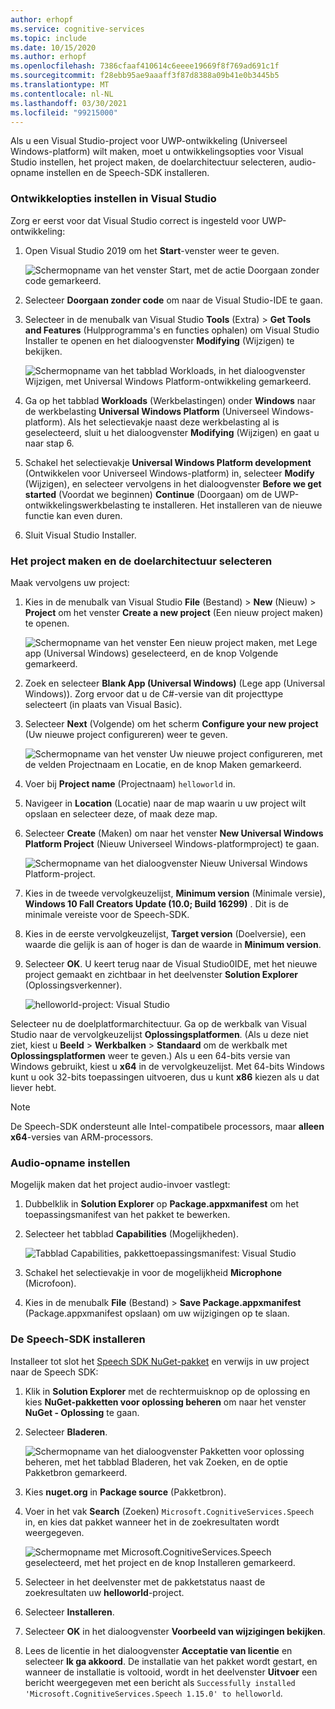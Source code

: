 ```yaml
---
author: erhopf
ms.service: cognitive-services
ms.topic: include
ms.date: 10/15/2020
ms.author: erhopf
ms.openlocfilehash: 7386cfaaf410614c6eeee19669f8f769ad691c1f
ms.sourcegitcommit: f28ebb95ae9aaaff3f87d8388a09b41e0b3445b5
ms.translationtype: MT
ms.contentlocale: nl-NL
ms.lasthandoff: 03/30/2021
ms.locfileid: "99215000"
---
```

Als u een Visual Studio-project voor UWP-ontwikkeling (Universeel Windows-platform) wilt maken, moet u ontwikkelingsopties voor Visual Studio instellen, het project maken, de doelarchitectuur selecteren, audio-opname instellen en de Speech-SDK installeren.

### <a name="set-up-visual-studio-development-options"></a>Ontwikkelopties instellen in Visual Studio

Zorg er eerst voor dat Visual Studio correct is ingesteld voor UWP-ontwikkeling:

1. Open Visual Studio 2019 om het **Start**-venster weer te geven.

   ![Schermopname van het venster Start, met de actie Doorgaan zonder code gemarkeerd.](../articles/cognitive-services/Speech-Service/media/sdk/vs-enable-uwp-start-window.png)

1. Selecteer **Doorgaan zonder code** om naar de Visual Studio-IDE te gaan.

1. Selecteer in de menubalk van Visual Studio **Tools** (Extra) > **Get Tools and Features** (Hulpprogramma's en functies ophalen) om Visual Studio Installer te openen en het dialoogvenster **Modifying** (Wijzigen) te bekijken.

   ![Schermopname van het tabblad Workloads, in het dialoogvenster Wijzigen, met Universal Windows Platform-ontwikkeling gemarkeerd.](../articles/cognitive-services/Speech-Service/media/sdk/vs-enable-uwp-workload.png)

1. Ga op het tabblad **Workloads** (Werkbelastingen) onder **Windows** naar de werkbelasting **Universal Windows Platform** (Universeel Windows-platform). Als het selectievakje naast deze werkbelasting al is geselecteerd, sluit u het dialoogvenster **Modifying** (Wijzigen) en gaat u naar stap 6.

1. Schakel het selectievakje **Universal Windows Platform development** (Ontwikkelen voor Universeel Windows-platform) in, selecteer **Modify** (Wijzigen), en selecteer vervolgens in het dialoogvenster **Before we get started** (Voordat we beginnen) **Continue** (Doorgaan) om de UWP-ontwikkelingswerkbelasting te installeren. Het installeren van de nieuwe functie kan even duren.

1. Sluit Visual Studio Installer.

### <a name="create-the-project-and-select-the-target-architecture"></a>Het project maken en de doelarchitectuur selecteren

Maak vervolgens uw project:

1. Kies in de menubalk van Visual Studio **File** (Bestand) > **New** (Nieuw) > **Project** om het venster **Create a new project** (Een nieuw project maken) te openen.

   ![Schermopname van het venster Een nieuw project maken, met Lege app (Universal Windows) geselecteerd, en de knop Volgende gemarkeerd.](../articles/cognitive-services/Speech-Service/media/sdk/vs-enable-uwp-create-new-project.png)

1. Zoek en selecteer **Blank App (Universal Windows)** (Lege app (Universal Windows)). Zorg ervoor dat u de C#-versie van dit projecttype selecteert (in plaats van Visual Basic).

1. Selecteer **Next** (Volgende) om het scherm **Configure your new project** (Uw nieuwe project configureren) weer te geven.

   ![Schermopname van het venster Uw nieuwe project configureren, met de velden Projectnaam en Locatie, en de knop Maken gemarkeerd.](../articles/cognitive-services/Speech-Service/media/sdk/vs-enable-uwp-configure-your-new-project.png)

1. Voer bij **Project name** (Projectnaam) `helloworld` in.

1. Navigeer in **Location** (Locatie) naar de map waarin u uw project wilt opslaan en selecteer deze, of maak deze map.

1. Selecteer **Create** (Maken) om naar het venster **New Universal Windows Platform Project** (Nieuw Universeel Windows-platformproject) te gaan.

   ![Schermopname van het dialoogvenster Nieuw Universal Windows Platform-project.](../articles/cognitive-services/Speech-Service/media/sdk/qs-csharp-uwp-02-new-uwp-project.png)

1. Kies in de tweede vervolgkeuzelijst, **Minimum version** (Minimale versie), **Windows 10 Fall Creators Update (10.0; Build 16299)** . Dit is de minimale vereiste voor de Speech-SDK.

1. Kies in de eerste vervolgkeuzelijst, **Target version** (Doelversie), een waarde die gelijk is aan of hoger is dan de waarde in **Minimum version**.

1. Selecteer **OK**. U keert terug naar de Visual Studio0IDE, met het nieuwe project gemaakt en zichtbaar in het deelvenster **Solution Explorer** (Oplossingsverkenner).

   ![helloworld-project: Visual Studio](../articles/cognitive-services/Speech-Service/media/sdk/vs-enable-uwp-helloworld.png)

Selecteer nu de doelplatformarchitectuur. Ga op de werkbalk van Visual Studio naar de vervolgkeuzelijst **Oplossingsplatformen**. (Als u deze niet ziet, kiest u **Beeld** > **Werkbalken** > **Standaard** om de werkbalk met **Oplossingsplatformen** weer te geven.) Als u een 64-bits versie van Windows gebruikt, kiest u **x64** in de vervolgkeuzelijst. Met 64-bits Windows kunt u ook 32-bits toepassingen uitvoeren, dus u kunt **x86** kiezen als u dat liever hebt.

> [!NOTE]
> De Speech-SDK ondersteunt alle Intel-compatibele processors, maar **alleen x64**-versies van ARM-processors.

### <a name="set-up-audio-capture"></a>Audio-opname instellen

Mogelijk maken dat het project audio-invoer vastlegt:

1. Dubbelklik in **Solution Explorer** op **Package.appxmanifest** om het toepassingsmanifest van het pakket te bewerken.

1. Selecteer het tabblad **Capabilities** (Mogelijkheden).

   ![Tabblad Capabilities, pakkettoepassingsmanifest: Visual Studio](../articles/cognitive-services/Speech-Service/media/sdk/qs-csharp-uwp-07-capabilities.png)

1. Schakel het selectievakje in voor de mogelijkheid **Microphone** (Microfoon).

1. Kies in de menubalk **File** (Bestand) > **Save Package.appxmanifest** (Package.appxmanifest opslaan) om uw wijzigingen op te slaan.

### <a name="install-the-speech-sdk"></a>De Speech-SDK installeren

Installeer tot slot het [Speech SDK NuGet-pakket](https://aka.ms/csspeech/nuget) en verwijs in uw project naar de Speech SDK:

1. Klik in **Solution Explorer** met de rechtermuisknop op de oplossing en kies **NuGet-pakketten voor oplossing beheren** om naar het venster **NuGet - Oplossing** te gaan.

1. Selecteer **Bladeren**.

   ![Schermopname van het dialoogvenster Pakketten voor oplossing beheren, met het tabblad Bladeren, het vak Zoeken, en de optie Pakketbron gemarkeerd.](../articles/cognitive-services/Speech-Service/media/sdk/vs-enable-uwp-nuget-solution-browse.png)

1. Kies **nuget.org** in **Package source** (Pakketbron).

1. Voer in het vak **Search** (Zoeken) `Microsoft.CognitiveServices.Speech` in, en kies dat pakket wanneer het in de zoekresultaten wordt weergegeven.

   ![Schermopname met Microsoft.CognitiveServices.Speech geselecteerd, met het project en de knop Installeren gemarkeerd.](../articles/cognitive-services/Speech-Service/media/sdk/qs-csharp-uwp-05-nuget-install-1.0.0.png)

1. Selecteer in het deelvenster met de pakketstatus naast de zoekresultaten uw **helloworld**-project.

1. Selecteer **Installeren**.

1. Selecteer **OK** in het dialoogvenster **Voorbeeld van wijzigingen bekijken**.

1. Lees de licentie in het dialoogvenster **Acceptatie van licentie** en selecteer **Ik ga akkoord**. De installatie van het pakket wordt gestart, en wanneer de installatie is voltooid, wordt in het deelvenster **Uitvoer** een bericht weergegeven met een bericht als `Successfully installed 'Microsoft.CognitiveServices.Speech 1.15.0' to helloworld`.
